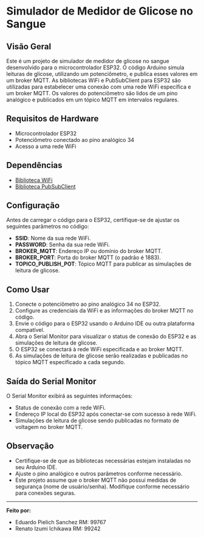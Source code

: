# Simulador de Medidor de Glicose no Sangue

## Visão Geral

Este é um projeto de simulador de medidor de glicose no sangue desenvolvido para o microcontrolador ESP32. O código Arduino simula leituras de glicose, utilizando um potenciômetro, e publica esses valores em um broker MQTT. As bibliotecas WiFi e PubSubClient para ESP32 são utilizadas para estabelecer uma conexão com uma rede WiFi específica e um broker MQTT. Os valores do potenciômetro são lidos de um pino analógico e publicados em um tópico MQTT em intervalos regulares.

## Requisitos de Hardware

- Microcontrolador ESP32
- Potenciômetro conectado ao pino analógico 34
- Acesso a uma rede WiFi

## Dependências

- [Biblioteca WiFi](https://github.com/espressif/arduino-esp32/tree/master/libraries/WiFi)
- [Biblioteca PubSubClient](https://github.com/knolleary/pubsubclient)

## Configuração

Antes de carregar o código para o ESP32, certifique-se de ajustar os seguintes parâmetros no código:

- **SSID**: Nome da sua rede WiFi.
- **PASSWORD**: Senha da sua rede WiFi.
- **BROKER_MQTT**: Endereço IP ou domínio do broker MQTT.
- **BROKER_PORT**: Porta do broker MQTT (o padrão é 1883).
- **TOPICO_PUBLISH_POT**: Tópico MQTT para publicar as simulações de leitura de glicose.

## Como Usar

1. Conecte o potenciômetro ao pino analógico 34 no ESP32.
2. Configure as credenciais da WiFi e as informações do broker MQTT no código.
3. Envie o código para o ESP32 usando o Arduino IDE ou outra plataforma compatível.
4. Abra o Serial Monitor para visualizar o status de conexão do ESP32 e as simulações de leitura de glicose.
5. O ESP32 se conectará à rede WiFi especificada e ao broker MQTT.
6. As simulações de leitura de glicose serão realizadas e publicadas no tópico MQTT especificado a cada segundo.

## Saída do Serial Monitor

O Serial Monitor exibirá as seguintes informações:

- Status de conexão com a rede WiFi.
- Endereço IP local do ESP32 após conectar-se com sucesso à rede WiFi.
- Simulações de leitura de glicose sendo publicadas no formato de voltagem no broker MQTT.

## Observação

- Certifique-se de que as bibliotecas necessárias estejam instaladas no seu Arduino IDE.
- Ajuste o pino analógico e outros parâmetros conforme necessário.
- Este projeto assume que o broker MQTT não possui medidas de segurança (nome de usuário/senha). Modifique conforme necessário para conexões seguras.

---

**Feito por:**

- Eduardo Pielich Sanchez RM: 99767
- Renato Izumi Ichikawa RM: 99242
